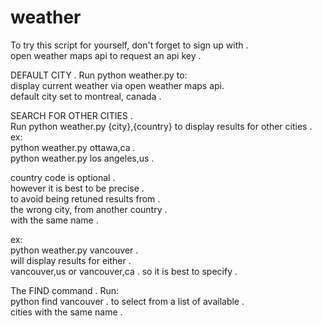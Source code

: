 # weather

To try this script for yourself, don't forget to sign up with .   
open weather maps api to request an api key .    
  
DEFAULT CITY . 
Run python weather.py to:     
  display current weather via open weather maps api.     
  default city set to montreal, canada .   
  
SEARCH FOR OTHER CITIES .    
Run python weather.py {city},{country} to display results for other cities .   
ex:       
  python weather.py ottawa,ca .      
  python weather.py los angeles,us .   
          
  country code is optional .     
  however it is best to be precise .    
  to avoid being retuned results from .   
  the wrong city, from another country .     
  with the same name .   
        
ex:     
  python weather.py vancouver .      
    will display results for either .  
    vancouver,us or vancouver,ca . 
    so it is best to specify . 
        
The FIND command . 
Run:  
  python find vancouver . 
to select from a list of available .     
cities with the same name .   
            
